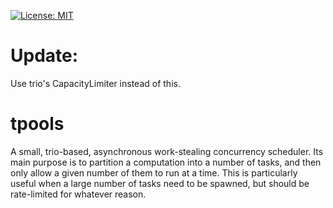 [![License: MIT](https://img.shields.io/badge/License-MIT-yellow.svg)](https://opensource.org/licenses/MIT)

# Update:
Use trio's CapacityLimiter instead of this. 

# tpools
A small, trio-based, asynchronous work-stealing concurrency scheduler. Its main purpose is to partition a computation into a number of tasks, and then only allow a given number of them to run at a time. This is particularly useful when a large number of tasks need to be spawned, but should be rate-limited for whatever reason.
